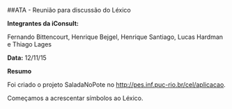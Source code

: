 ##ATA - Reunião para discussão do Léxico

**Integrantes da iConsult:**

Fernando Bittencourt, Henrique Bejgel, Henrique Santiago, Lucas Hardman e Thiago Lages

**Data:** 12/11/15

**Resumo**

Foi criado o projeto SaladaNoPote no http://pes.inf.puc-rio.br/cel/aplicacao.

Começamos a acrescentar símbolos ao Léxico.
